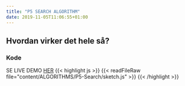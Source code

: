 ```yaml
---
title: "P5 SEARCH ALGORITHM"
date: 2019-11-05T11:06:55+01:00
---
```


<h2>Hvordan virker det hele så?</h2>

<h3>Kode</h3>

SE LIVE DEMO [HER](http://localhost:1313/ALGORITHMS/p5-Search "TRYK")
{{< highlight js >}}
{{< readFileRaw file="content/ALGORITHMS/P5-Search/sketch.js" >}}
{{< /highlight >}}

